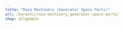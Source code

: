 ```yaml
---
title: "Raza Mechinery (Generater Spare Parts)"
url: /karachi/raza-mechinery-generater-spare-parts/
shop: Allgemein
---
```

